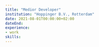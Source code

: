 ```yaml
---
title: "Medior Developer"
institution: "Hoppinger B.V., Rotterdam"
date: 2021-08-01T00:00:00+02:00
dateEnd:
experience:
- work
skills:
---
```


